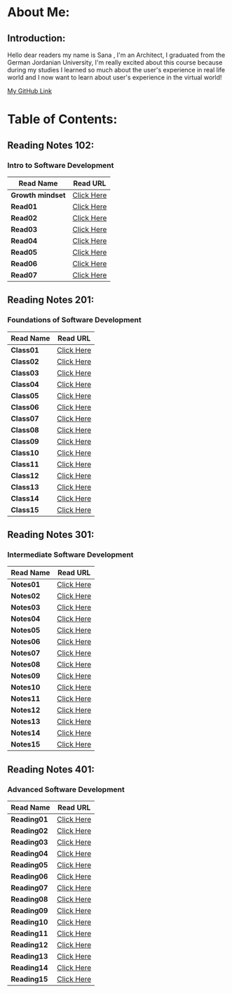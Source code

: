 # About Me:

## Introduction:

Hello dear readers my name is Sana ,
I'm an Architect, I graduated from the German Jordanian University, I'm really excited about this course because during my studies I learned so much about the user's experience in real life world and I now want to learn about user's experience in the virtual world!

[My GitHub Link ](https://github.com/SanaIshaqat)



# Table of Contents:

## Reading Notes 102:
### Intro to Software Development

Read Name | Read URL
------------ | -------------
**Growth mindset** | [Click Here](https://sanaishaqat.github.io/Reading-Notes/102Notes/GrowthMindset)
**Read01** | [Click Here](https://sanaishaqat.github.io/Reading-Notes/102Notes/Read01)
**Read02** | [Click Here](https://sanaishaqat.github.io/Reading-Notes/102Notes/Read02)
**Read03** | [Click Here](https://sanaishaqat.github.io/Reading-Notes/102Notes/Read03)
**Read04** | [Click Here](https://sanaishaqat.github.io/Reading-Notes/102Notes/Read04)
**Read05** | [Click Here](https://sanaishaqat.github.io/Reading-Notes/102Notes/Read05)
**Read06** | [Click Here](https://sanaishaqat.github.io/Reading-Notes/102Notes/Read06)
**Read07** | [Click Here](https://sanaishaqat.github.io/Reading-Notes/102Notes/Read07)

## Reading Notes 201:
### Foundations of Software Development


Read Name | Read URL
------------ | -------------
**Class01** | [Click Here](https://sanaishaqat.github.io/Reading-Notes/201Notes/Class01)
**Class02** | [Click Here](https://sanaishaqat.github.io/Reading-Notes/201Notes/Class02)
**Class03** | [Click Here](https://sanaishaqat.github.io/Reading-Notes/201Notes/Class03)
**Class04** | [Click Here](https://sanaishaqat.github.io/Reading-Notes/201Notes/Class04)
**Class05** | [Click Here](https://sanaishaqat.github.io/Reading-Notes/201Notes/Class05)
**Class06** | [Click Here](https://sanaishaqat.github.io/Reading-Notes/201Notes/Class06)
**Class07** | [Click Here](https://sanaishaqat.github.io/Reading-Notes/201Notes/Class07)
**Class08** | [Click Here](https://sanaishaqat.github.io/Reading-Notes/201Notes/Class08)
**Class09** | [Click Here](https://sanaishaqat.github.io/Reading-Notes/201Notes/Class09)
**Class10** | [Click Here](https://sanaishaqat.github.io/Reading-Notes/201Notes/Class10)
**Class11** | [Click Here](https://sanaishaqat.github.io/Reading-Notes/201Notes/Class11)
**Class12** | [Click Here](https://sanaishaqat.github.io/Reading-Notes/201Notes/Class12)
**Class13** | [Click Here](https://sanaishaqat.github.io/Reading-Notes/201Notes/Class13)
**Class14** | [Click Here](https://sanaishaqat.github.io/Reading-Notes/201Notes/Class14)
**Class15** | [Click Here](https://sanaishaqat.github.io/Reading-Notes/201Notes/Class15)

## Reading Notes 301:
### Intermediate Software Development


Read Name | Read URL
------------ | -------------
**Notes01** | [Click Here](https://sanaishaqat.github.io/Reading-Notes/301Notes/Notes01)
**Notes02** | [Click Here](https://sanaishaqat.github.io/Reading-Notes/301Notes/Notes02)
**Notes03** | [Click Here](https://sanaishaqat.github.io/Reading-Notes/301Notes/Notes03)
**Notes04** | [Click Here](https://sanaishaqat.github.io/Reading-Notes/301Notes/Notes04)
**Notes05** | [Click Here](https://sanaishaqat.github.io/Reading-Notes/301Notes/Notes05)
**Notes06** | [Click Here](https://sanaishaqat.github.io/Reading-Notes/301Notes/Notes06)
**Notes07** | [Click Here](https://sanaishaqat.github.io/Reading-Notes/301Notes/Notes07)
**Notes08** | [Click Here](https://sanaishaqat.github.io/Reading-Notes/301Notes/Notes08)
**Notes09** | [Click Here](https://sanaishaqat.github.io/Reading-Notes/301Notes/Notes09)
**Notes10** | [Click Here](https://sanaishaqat.github.io/Reading-Notes/301Notes/Notes10)
**Notes11** | [Click Here](https://sanaishaqat.github.io/Reading-Notes/301Notes/Notes11)
**Notes12** | [Click Here](https://sanaishaqat.github.io/Reading-Notes/301Notes/Notes12)
**Notes13** | [Click Here](https://sanaishaqat.github.io/Reading-Notes/301Notes/Notes13)
**Notes14** | [Click Here](https://sanaishaqat.github.io/Reading-Notes/301Notes/Notes14)
**Notes15** | [Click Here](https://sanaishaqat.github.io/Reading-Notes/301Notes/Notes15)


## Reading Notes 401:
### Advanced Software Development


Read Name | Read URL
------------ | -------------
**Reading01** | [Click Here](https://sanaishaqat.github.io/Reading-Notes/401Notes/Reading01)
**Reading02** | [Click Here](https://sanaishaqat.github.io/Reading-Notes/401Notes/Reading02)
**Reading03** | [Click Here](https://sanaishaqat.github.io/Reading-Notes/401Notes/Reading03)
**Reading04** | [Click Here](https://sanaishaqat.github.io/Reading-Notes/401Notes/Reading04)
**Reading05** | [Click Here](https://sanaishaqat.github.io/Reading-Notes/401Notes/Reading05)
**Reading06** | [Click Here](https://sanaishaqat.github.io/Reading-Notes/401Notes/Reading06)
**Reading07** | [Click Here](https://sanaishaqat.github.io/Reading-Notes/401Notes/Reading07)
**Reading08** | [Click Here](https://sanaishaqat.github.io/Reading-Notes/401Notes/Reading08)
**Reading09** | [Click Here](https://sanaishaqat.github.io/Reading-Notes/401Notes/Reading09)
**Reading10** | [Click Here](https://sanaishaqat.github.io/Reading-Notes/401Notes/Reading10)
**Reading11** | [Click Here](https://sanaishaqat.github.io/Reading-Notes/401Notes/Reading11)
**Reading12** | [Click Here](https://sanaishaqat.github.io/Reading-Notes/401Notes/Reading12)
**Reading13** | [Click Here](https://sanaishaqat.github.io/Reading-Notes/401Notes/Reading13)
**Reading14** | [Click Here](https://sanaishaqat.github.io/Reading-Notes/401Notes/Reading14)
**Reading15** | [Click Here](https://sanaishaqat.github.io/Reading-Notes/401Notes/Reading15)